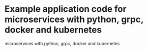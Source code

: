 # Example application code for microservices with python, grpc, docker and kubernetes
microservices with python, grpc, docker and kubernetes
